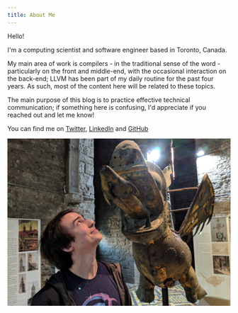 ```yaml
---
title: About Me
---
```


Hello!

I'm a computing scientist and software engineer based in Toronto, Canada.

My main area of work is compilers - in the traditional sense of the word -
particularly on the front and middle-end, with the occasional interaction on
the back-end; LLVM has been part of my daily routine for the past four years.
As such, most of the content here will be related to these topics.

The main purpose of this blog is to practice effective technical communication;
if something here is confusing, I'd appreciate if you reached out and let me
know!

You can find me on [Twitter], [LinkedIn] and [GitHub]

[Twitter]: https://twitter.com/fpiovezan
[LinkedIn]: https://www.linkedin.com/in/felipe-de-azevedo-piovezan-a1106ab9/
[GitHub]: https://github.com/felipepiovezan

![Mandatory dragon picture](profile_pic.jpg)
